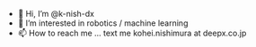 - 👋 Hi, I’m @k-nish-dx
- 👀 I’m interested in robotics / machine learning
- 📫 How to reach me ... text me kohei.nishimura at deepx.co.jp

<!---
- 🌱 I’m currently learning ...
- 💞️ I’m looking to collaborate on ...
k-nish-dx/k-nish-dx is a ✨ special ✨ repository because its `README.md` (this file) appears on your GitHub profile.
You can click the Preview link to take a look at your changes.
--->
